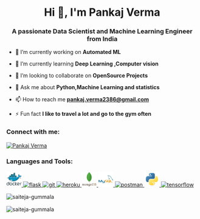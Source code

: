 <h1 align="center">Hi 👋, I'm Pankaj Verma</h1>
<h3 align="center">A passionate Data Scientist and Machine Learning Engineer from India</h3>

- 🔭 I’m currently working on **Automated ML**

- 🌱 I’m currently learning **Deep Learning ,Computer vision**

- 👯 I’m looking to collaborate on **OpenSource Projects**

- 💬 Ask me about **Python,Machine Learning and statistics**

- 📫 How to reach me **pankaj.verma2386@gmail.com**

- ⚡ Fun fact **I like to travel a lot and go to the gym often**

<h3 align="left">Connect with me:</h3>
<p align="left">
<a href="https://www.linkedin.com/in/pankaj-verma-v149/h" target="blank"><img align="center" src="https://raw.githubusercontent.com/rahuldkjain/github-profile-readme-generator/master/src/images/icons/Social/linked-in-alt.svg" alt="Pankaj Verma" height="30" width="40" /></a>

<h3 align="left">Languages and Tools:</h3>
<a href="https://www.docker.com/" target="_blank"> <img src="https://raw.githubusercontent.com/devicons/devicon/master/icons/docker/docker-original-wordmark.svg" alt="docker" width="40" height="40"/> </a> <a href="https://flask.palletsprojects.com/" target="_blank"> <img src="https://www.vectorlogo.zone/logos/pocoo_flask/pocoo_flask-icon.svg" alt="flask" width="40" height="40"/> </a> <a href="https://git-scm.com/" target="_blank"> <img src="https://www.vectorlogo.zone/logos/git-scm/git-scm-icon.svg" alt="git" width="40" height="40"/> </a> <a href="https://heroku.com" target="_blank"> <img src="https://www.vectorlogo.zone/logos/heroku/heroku-icon.svg" alt="heroku" width="40" height="40"/> </a> <a href="https://www.mongodb.com/" target="_blank"> <img src="https://raw.githubusercontent.com/devicons/devicon/master/icons/mongodb/mongodb-original-wordmark.svg" alt="mongodb" width="40" height="40"/> </a> <a href="https://www.mysql.com/" target="_blank"> <img src="https://raw.githubusercontent.com/devicons/devicon/master/icons/mysql/mysql-original-wordmark.svg" alt="mysql" width="40" height="40"/> </a> <a href="https://postman.com" target="_blank"> <img src="https://www.vectorlogo.zone/logos/getpostman/getpostman-icon.svg" alt="postman" width="40" height="40"/> </a> <a href="https://www.python.org" target="_blank"> <img src="https://raw.githubusercontent.com/devicons/devicon/master/icons/python/python-original.svg" alt="python" width="40" height="40"/> </a> <a href="https://www.tensorflow.org" target="_blank"> <img src="https://www.vectorlogo.zone/logos/tensorflow/tensorflow-icon.svg" alt="tensorflow" width="40" height="40"/> </a> </p>

<p><img align="center" src="https://github-readme-stats.vercel.app/api/top-langs?username=saiteja-gummala&show_icons=true&locale=en&layout=compact" alt="saiteja-gummala" /></p>

<p><img align="center" src="https://github-readme-streak-stats.herokuapp.com/?user=saiteja-gummala&" alt="saiteja-gummala" /></p>



